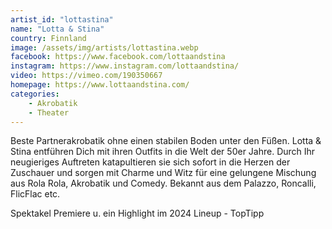 ```yaml
---
artist_id: "lottastina"
name: "Lotta & Stina"
country: Finnland
image: /assets/img/artists/lottastina.webp
facebook: https://www.facebook.com/lottaandstina
instagram: https://www.instagram.com/lottaandstina/
video: https://vimeo.com/190350667
homepage: https://www.lottaandstina.com/
categories:
    - Akrobatik
    - Theater
---
```

Beste Partnerakrobatik ohne einen stabilen Boden unter den Füßen. Lotta & Stina entführen Dich mit ihren Outfits in die Welt der 50er Jahre. Durch Ihr neugieriges Auftreten katapultieren sie sich sofort in die Herzen der Zuschauer und sorgen mit Charme und Witz für eine gelungene Mischung aus Rola Rola, Akrobatik und Comedy. Bekannt aus dem Palazzo, Roncalli,
FlicFlac etc.

Spektakel Premiere u. ein Highlight im 2024 Lineup - TopTipp